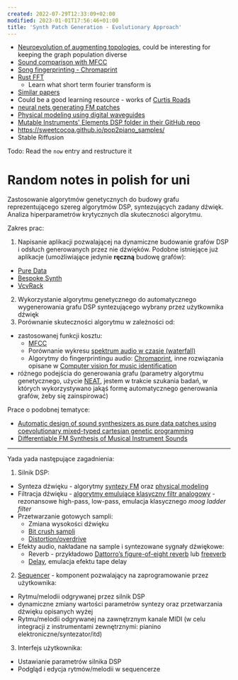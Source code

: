 ```yaml
---
created: 2022-07-29T12:33:09+02:00
modified: 2023-01-01T17:56:46+01:00
title: 'Synth Patch Generation - Evolutionary Approach'
---
```


- [Neuroevolution of augmenting topologies](https://en.wikipedia.org/wiki/Neuroevolution_of_augmenting_topologies),
  could be interesting for keeping the graph population diverse
- [Sound comparison with MFCC](https://github.com/d4r3topk/comparing-audio-files-python)
- [Song fingerprinting - Chromaprint](https://oxygene.sk/2011/01/how-does-chromaprint-work/)
- [Rust FFT](https://docs.rs/rustfft/latest/rustfft/)
  - Learn what short term fourier transform is
- [Similar papers](https://www.google.com/search?q=genetic%20synth%20patch%20&ie=utf-8&oe=utf-8&client=firefox-b-m)
- Could be a good learning resource - works of [Curtis Roads](https://en.m.wikipedia.org/wiki/Curtis_Roads)
- [neural nets generating FM patches](https://fcaspe.github.io/ddx7/) 
- [Physical modeling using digital waveguides](https://ccrma.stanford.edu/~jos/pmudw/)
- [Mutable Instruments' Elements DSP folder in their GitHub repo](https://github.com/pichenettes/eurorack/tree/master/elements/dsp)
- https://sweetcocoa.github.io/pop2piano_samples/
- Stable Riffusion

Todo: Read the `now` entry and restructure it


# Random notes in polish for uni

Zastosowanie algorytmów genetycznych do budowy grafu reprezentującego szereg algorytmów DSP,
syntezujących zadany dźwięk. Analiza hiperparametrów krytycznych dla skuteczności algorytmu.

Zakres prac:

1. Napisanie aplikacji pozwalającej na dynamiczne budowanie grafów DSP i odsłuch generowanych przez nie dźwięków.
  Podobne istniejące już aplikacje (umożliwiające jedynie **ręczną** budowę grafów):
  - [Pure Data](http://puredata.info/)
  - [Bespoke Synth](https://www.bespokesynth.com/)
  - [VcvRack](https://vcvrack.com/)
2. Wykorzystanie algorytmu genetycznego do automatycznego wygenerowania grafu DSP syntezującego wybrany przez użytkownika dźwięk
3. Porównanie skuteczności algorytmu w zależności od:
  - zastosowanej funkcji kosztu:
    - [MFCC](https://en.wikipedia.org/wiki/Mel-frequency_cepstrum)
    - Porównanie wykresu [spektrum audio w czasie (waterfall)](https://en.wikipedia.org/wiki/Waterfall_plot)
    - Algorytmy do fingerprintingu audio: [Chromaprint](https://oxygene.sk/2011/01/how-does-chromaprint-work/),
      inne rozwiązania opisane w [Computer vision for music identification](https://ieeexplore.ieee.org/document/1467322)
  - różnego podejścia do generowania grafu (parametry algorytmu genetycznego,
    użycie [NEAT](https://en.wikipedia.org/wiki/Neuroevolution_of_augmenting_topologies), jestem w trakcie szukania
    badań, w których wykorzystywano jakąś formę automatycznego generowania grafów, żeby się zainspirować)


Prace o podobnej tematyce:

- [Automatic design of sound synthesizers as pure data patches using coevolutionary mixed-typed cartesian genetic programming](https://dl.acm.org/doi/10.1145/2576768.2598303)
- [Differentiable FM Synthesis of Musical Instrument Sounds](https://fcaspe.github.io/ddx7/)


---

Yada yada następujące zagadnienia:

1. Silnik DSP:
  - Synteza dźwięku - algorytmy [syntezy FM](https://ccrma.stanford.edu/~jos/sasp/Frequency_Modulation_FM_Synthesis.html) oraz [physical modeling](https://ccrma.stanford.edu/software/clm/compmus/clm-tutorials/pm.html)
  - Filtracja dźwięku - [algorytmy emulujące klasyczny filtr analogowy](https://ccrma.stanford.edu/~jos/filters/Elementary_Audio_Digital_Filters.html) - rezonansowe high-pass, low-pass, emulacja klasycznego *moog ladder filter*
  - Przetwarzanie gotowych sampli:
    - Zmiana wysokości dźwięku
    - [Bit crush sampli](https://en.wikipedia.org/wiki/Bitcrusher)
    - [Distortion/overdrive](https://en.wikipedia.org/wiki/Distortion_(music))
  - Efekty audio, nakładane na sample i syntezowane sygnały dźwiękowe:
    - Reverb - przykładowo [Dattorro’s figure-of-eight reverb](https://ccrma.stanford.edu/~dattorro/EffectDesignPart1.pdf) lub [freeverb](https://ccrma.stanford.edu/~jos/pasp/Freeverb.html)
    - [Delay](https://en.wikipedia.org/wiki/Delay_(audio_effect)), emulacja efektu tape delay
2. [Sequencer](https://en.wikipedia.org/wiki/Music_sequencer) - komponent pozwalający na zaprogramowanie przez użytkownika:
  - Rytmu/melodii odgrywanej przez silnik DSP
  - dynamiczne zmiany wartości parametrów syntezy oraz przetwarzania dźwięku opisanych wyżej
  - Rytmu/melodii odgrywanej na zawnętrznym kanale MIDI (w celu integracji z instrumentami zewnętrznymi: pianino elektroniczne/syntezator/itd)
3. Interfejs użytkownika:
  - Ustawianie parametrów silnika DSP
  - Podgląd i edycja rytmów/melodii w sequencerze

